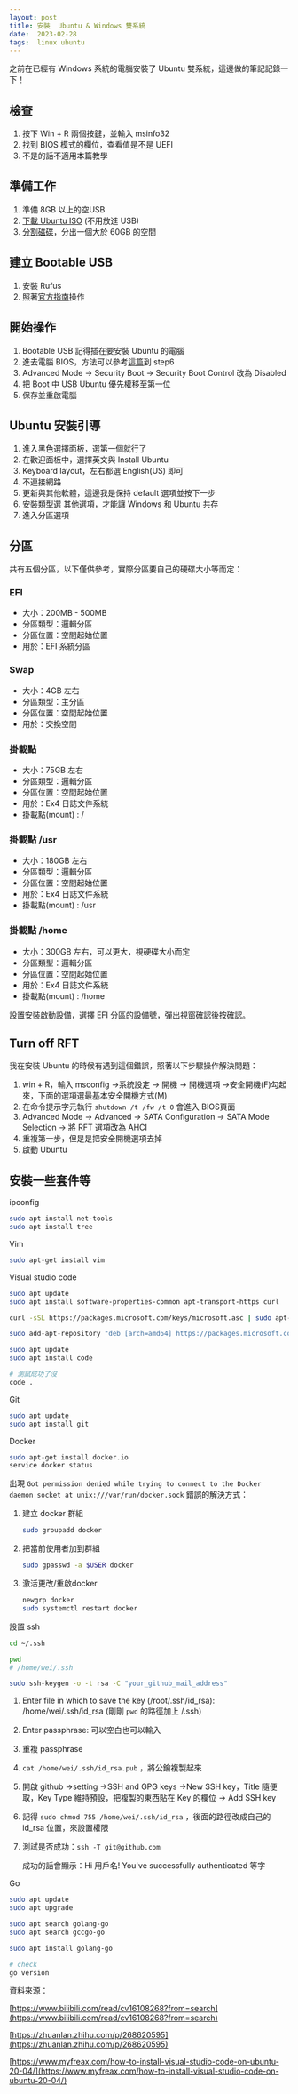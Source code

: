 ```yaml
---
layout: post
title: 安裝  Ubuntu & Windows 雙系統
date:  2023-02-28
tags:  linux ubuntu
---
```



之前在已經有 Windows 系統的電腦安裝了 Ubuntu 雙系統，這邊做的筆記記錄一下！

## 檢查

1. 按下 Win + R 兩個按鍵，並輸入 msinfo32 
2. 找到 BIOS 模式的欄位，查看值是不是 UEFI
3. 不是的話不適用本篇教學

## 準備工作

1. 準備 8GB 以上的空USB
2. [下載 Ubuntu ISO](https://ubuntu.com/download) (不用放進 USB)
3. [分割磁碟](https://ofeyhong.pixnet.net/blog/post/221438016)，分出一個大於 60GB 的空間

## 建立 Bootable USB

1. 安裝 Rufus
2. 照著[官方指南](https://ubuntu.com/tutorials/create-a-usb-stick-on-windows#1-overview)操作

## 開始操作

1. Bootable USB 記得插在要安裝 Ubuntu 的電腦
2. 進去電腦 BIOS，方法可以參考[這篇](https://ofeyhong.pixnet.net/blog/post/179504851)到 step6
3. Advanced Mode → Security Boot → Security Boot Control 改為 Disabled
4. 把 Boot 中 USB Ubuntu 優先權移至第一位
5. 保存並重啟電腦

## Ubuntu 安裝引導

1. 進入黑色選擇面板，選第一個就行了
2. 在歡迎面板中，選擇英文與 Install Ubuntu
3. Keyboard layout，左右都選 English(US) 即可
4. 不連接網路
5. 更新與其他軟體，這邊我是保持 default 選項並按下一步
6. 安裝類型選 其他選項，才能讓 Windows 和 Ubuntu 共存
7. 進入分區選項

## 分區

共有五個分區，以下僅供參考，實際分區要自己的硬碟大小等而定：

### EFI

- 大小：200MB - 500MB
- 分區類型：邏輯分區
- 分區位置：空間起始位置
- 用於：EFI 系統分區

### Swap

- 大小：4GB 左右
- 分區類型：主分區
- 分區位置：空間起始位置
- 用於：交換空間

### 掛載點

- 大小：75GB 左右
- 分區類型：邏輯分區
- 分區位置：空間起始位置
- 用於：Ex4 日誌文件系統
- 掛載點(mount) : /

### 掛載點 /usr

- 大小：180GB 左右
- 分區類型：邏輯分區
- 分區位置：空間起始位置
- 用於：Ex4 日誌文件系統
- 掛載點(mount) : /usr

### 掛載點 /home

- 大小：300GB 左右，可以更大，視硬碟大小而定
- 分區類型：邏輯分區
- 分區位置：空間起始位置
- 用於：Ex4 日誌文件系統
- 掛載點(mount) : /home

設置安裝啟動設備，選擇 EFI 分區的設備號，彈出視窗確認後按確認。

## Turn off RFT

我在安裝 Ubuntu 的時候有遇到這個錯誤，照著以下步驟操作解決問題：

1. win + R，輸入 msconfig →系統設定 → 開機 → 開機選項 →安全開機(F)勾起來，下面的選項選最基本安全開機方式(M)
2. 在命令提示字元執行 `shutdown /t /fw /t 0` 會進入 BIOS頁面
3. Advanced Mode → Advanced → SATA Configuration → SATA Mode Selection → 將 RFT 選項改為 AHCI
4. 重複第一步，但是是把安全開機選項去掉
5. 啟動 Ubuntu

## 安裝一些套件等

ipconfig

```bash
sudo apt install net-tools
sudo apt install tree
```

Vim

```bash
sudo apt-get install vim
```

Visual studio code

```bash
sudo apt update
sudo apt install software-properties-common apt-transport-https curl

curl -sSL https://packages.microsoft.com/keys/microsoft.asc | sudo apt-key add -

sudo add-apt-repository "deb [arch=amd64] https://packages.microsoft.com/repos/vscode stable main"

sudo apt update
sudo apt install code

# 測試成功了沒
code .
```

Git

```bash
sudo apt update
sudo apt install git
```

Docker

```bash
sudo apt-get install docker.io
service docker status
```

出現 `Got permission denied while trying to connect to the Docker daemon socket at unix:///var/run/docker.sock` 錯誤的解決方式：

1. 建立 docker 群組
    
    ```bash
    sudo groupadd docker 
    
    ```
    
2. 把當前使用者加到群組
    
    ```bash
    sudo gpasswd -a $USER docker
    ```
    
3. 激活更改/重啟docker
    
    ```bash
    newgrp docker
    sudo systemctl restart docker
    ```
    

設置 ssh

```bash
cd ~/.ssh

pwd
# /home/wei/.ssh

sudo ssh-keygen -o -t rsa -C "your_github_mail_address"
```

1. Enter file in which to save the key (/root/.ssh/id_rsa): /home/wei/.ssh/id_rsa (剛剛 `pwd` 的路徑加上 /.ssh)
2. Enter passphrase: 可以空白也可以輸入
3. 重複 passphrase
4. `cat /home/wei/.ssh/id_rsa.pub` ，將公鑰複製起來
5. 開啟 github →setting →SSH and GPG keys →New SSH key，Title 隨便取，Key Type 維持預設，把複製的東西貼在 Key 的欄位 → Add SSH key
6. 記得 `sudo chmod 755 /home/wei/.ssh/id_rsa`  ，後面的路徑改成自己的 id_rsa 位置，來設置權限
7. 測試是否成功：`ssh -T git@github.com`
    
    成功的話會顯示：Hi 用戶名! You've successfully authenticated 等字
    

Go

```bash
sudo apt update
sudo apt upgrade

sudo apt search golang-go
sudo apt search gccgo-go

sudo apt install golang-go

# check 
go version
```

資料來源：

[https://www.bilibili.com/read/cv16108268?from=search](https://www.bilibili.com/read/cv16108268?from=search)

[https://zhuanlan.zhihu.com/p/268620595](https://zhuanlan.zhihu.com/p/268620595)

[https://www.myfreax.com/how-to-install-visual-studio-code-on-ubuntu-20-04/](https://www.myfreax.com/how-to-install-visual-studio-code-on-ubuntu-20-04/)